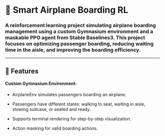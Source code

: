 # 🛫 Smart Airplane Boarding RL

   ### A reinforcement learning project simulating airplane boarding management using a custom Gymnasium environment and a maskable PPO agent from Stable Baselines3. This project focuses on optimizing passenger boarding, reducing waiting time in the aisle, and improving the boarding efficiency.
---
## 🚀 Features
#### Custom Gymnasium Environment:
 - AirplaneEnv simulates passengers boarding an airplane.
 
 - Passengers have different states: walking to seat, waiting in aisle, stowing suitcase, or seated and ready.
 
 - Supports terminal rendering for step-by-step visualization.
 
 - Action masking for valid boarding actions.
